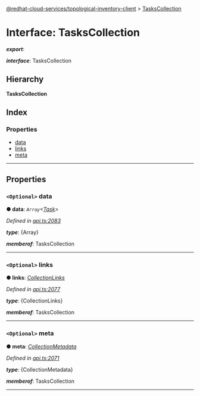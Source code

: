 [@redhat-cloud-services/topological-inventory-client](../README.md) > [TasksCollection](../interfaces/taskscollection.md)

# Interface: TasksCollection

*__export__*: 

*__interface__*: TasksCollection

## Hierarchy

**TasksCollection**

## Index

### Properties

* [data](taskscollection.md#data)
* [links](taskscollection.md#links)
* [meta](taskscollection.md#meta)

---

## Properties

<a id="data"></a>

### `<Optional>` data

**● data**: *`Array`<[Task](task.md)>*

*Defined in [api.ts:2083](https://github.com/RedHatInsights/javascript-clients/blob/master/packages/topological-inventory/api.ts#L2083)*

*__type__*: {Array}

*__memberof__*: TasksCollection

___
<a id="links"></a>

### `<Optional>` links

**● links**: *[CollectionLinks](collectionlinks.md)*

*Defined in [api.ts:2077](https://github.com/RedHatInsights/javascript-clients/blob/master/packages/topological-inventory/api.ts#L2077)*

*__type__*: {CollectionLinks}

*__memberof__*: TasksCollection

___
<a id="meta"></a>

### `<Optional>` meta

**● meta**: *[CollectionMetadata](collectionmetadata.md)*

*Defined in [api.ts:2071](https://github.com/RedHatInsights/javascript-clients/blob/master/packages/topological-inventory/api.ts#L2071)*

*__type__*: {CollectionMetadata}

*__memberof__*: TasksCollection

___

